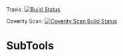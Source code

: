 Travis:
[![Build Status](https://travis-ci.org/phdelodder/SubTools.svg?branch=master)](https://travis-ci.org/phdelodder/SubTools)

Coverity Scan:
[![Coverity Scan Build Status](https://scan.coverity.com/projects/2714/badge.svg)](https://scan.coverity.com/projects/2714)

SubTools
========
